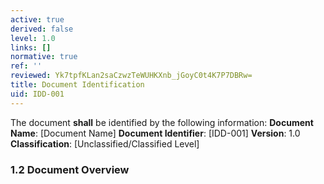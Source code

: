 ```yaml
---
active: true
derived: false
level: 1.0
links: []
normative: true
ref: ''
reviewed: Yk7tpfKLan2saCzwzTeWUHKXnb_jGoyC0t4K7P7DBRw=
title: Document Identification
uid: IDD-001
---
```


The document **shall** be identified by the following information:
**Document Name**: [Document Name]
**Document Identifier**: [IDD-001]
**Version**: 1.0
**Classification**: [Unclassified/Classified Level]

### 1.2 Document Overview